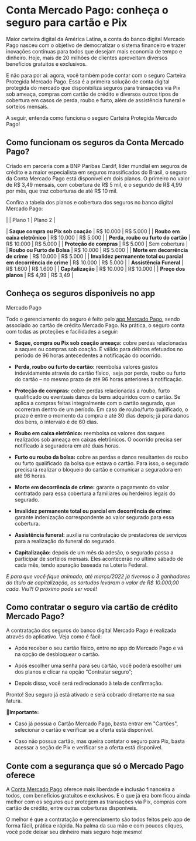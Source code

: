 # Conta Mercado Pago: conheça o seguro para cartão e Pix

Maior carteira digital da América Latina, a conta do banco digital Mercado Pago nasceu com o objetivo de democratizar o sistema financeiro e trazer inovações contínuas para todos que desejam mais economia de tempo e dinheiro. Hoje, mais de 20 milhões de clientes aproveitam diversos benefícios gratuitos e exclusivos.

E não para por aí: agora, você também pode contar com o seguro Carteira Protegida Mercado Pago. Essa é a primeira solução de conta digital protegida do mercado que disponibiliza seguros para transações via Pix sob ameaça, compras com cartão de crédito e diversos outros tipos de cobertura em casos de perda, roubo e furto, além de assistência funeral e sorteios mensais.

A seguir, entenda como funciona o seguro Carteira Protegida Mercado Pago!

## **Como funcionam os seguros da Conta Mercado Pago?**

Criado em parceria com a BNP Paribas Cardif, líder mundial em seguros de crédito e a maior especialista em seguros massificados do Brasil, o seguro da Conta Mercado Pago está disponível em dois planos. O primeiro no valor de R$ 3,49 mensais, com cobertura de R$ 5 mil, e o segundo de R$ 4,99 por mês, que traz coberturas de até R$ 10 mil.

Confira a tabela dos planos e cobertura dos seguros no banco digital Mercado Pago:

|  | Plano 1 | Plano 2 |

| **Saque compra ou Pix sob coação** | R$ 10.000 | R$ 5.000 |
| **Roubo em caixa eletrônico** | R$ 10.000 | R$ 5.000 |
| **Perda, roubo ou furto do cartão** | R$ 10.000 | R$ 5.000 |
| **Proteção de compras** | R$ 5.000 | Sem cobertura |
| **Roubo ou Furto de Bolsa** | R$ 10.000 | R$ 5.000 |
| **Morte em decorrência de crime** | R$ 10.000 | R$ 5.000 |
| **Invalidez permanente total ou parcial em decorrência de crime** | R$ 10.000 | R$ 5.000 |
| **Assistência Funeral** | R$ 1.600 | R$ 1.600 |
| **Capitalização** | R$ 10.000 | R$ 10.000 |
| **Preço dos planos** | R$ 4,99 | R$ 3,49 |

## Conheça os seguros disponíveis no app 
Mercado Pago

Todo o gerenciamento do seguro é feito pelo [app Mercado Pago](https://meubolso.mercadopago.com.br/o-que-voce-pode-fazer-com-o-app-da-conta-mercado-pago), sendo associado ao cartão de crédito Mercado Pago. Na prática, o seguro conta com todas as proteções e facilidades a seguir:

- **Saque, compra ou Pix sob coação ameaça:** cobre perdas relacionadas a saques ou compras sob coação. É válido para débitos efetuados no período de 96 horas antecedentes a notificação do ocorrido. 

- **Perda, roubo ou furto do cartão:** reembolsa valores gastos indevidamente através do cartão físico,  seja por perda, roubo ou furto do cartão – no mesmo prazo de até 96 horas anteriores à notificação. 

- **Proteção de compras:** cobre perdas relacionadas a roubo, furto qualificado ou eventuais danos de bens adquiridos com o cartão. Se aplica a compras feitas integralmente com o cartão segurado, que ocorreram dentro de um período. Em caso de roubo/furto qualificado, o prazo é entre o momento da compra e até 30 dias depois; já para danos dos bens, o intervalo é de 60 dias. 

- **Roubo em caixa eletrônico:** reembolsa os valores dos saques realizados sob ameaça em caixas eletrônicos. O ocorrido precisa ser notificado à seguradora em até duas horas. 

- **Furto ou roubo da bolsa:** cobre as perdas e danos resultantes de roubo ou furto qualificado da bolsa que estava o cartão. Para isso, o segurado precisará realizar o bloqueio do cartão e comunicar a seguradora em até 96 horas.

- **Morte em decorrência de crime:** garante o pagamento do valor contratado para essa cobertura a familiares ou herdeiros legais do segurado.

- **Invalidez permanente total ou parcial em decorrência de crime**: garante indenização correspondente ao valor segurado para essa cobertura.

- **Assistência funeral:** auxilia na contratação de prestadores de serviços para a realização do funeral do segurado.

- **Capitalização:** depois de um mês da adesão, o segurado passa a participar de sorteios mensais. Eles acontecerão no último sábado de cada mês, tendo apuração baseada na Loteria Federal. 

*E para que você fique animado, até março/2022 já tivemos o 3 ganhadores do título de capitalização, os sortudos levaram o valor de R$ 10.000,00 cada. Viu?! O próximo pode ser você!*

## **Como contratar o seguro via cartão de crédito Mercado Pago?**

A contratação dos seguros do banco digital Mercado Pago é realizada através do aplicativo. Veja como é fácil:

- Após receber o seu cartão físico, entre no app do Mercado Pago e vá na opção de desbloquear o cartão.

- Após escolher uma senha para seu cartão, você poderá escolher um dos planos e clicar na opção “Contratar seguro”;

- Depois disso, você será redirecionado à tela de confirmação. 

Pronto! Seu seguro já está ativado e será cobrado diretamente na sua fatura.

**📌Importante:** 

- Caso já possua o Cartão Mercado Pago, basta entrar em "Cartões", selecionar o cartão e verificar se a oferta está disponível.

- Caso não possua cartão, mas queira contatar o seguro para Pix, basta acessar a seção de Pix e verificar se a oferta está disponível.

## **Conte com a segurança que só o Mercado Pago oferece**

A [Conta Mercado Pago](https://www.mercadopago.com.br/conta) oferece mais liberdade e inclusão financeira a todos, com benefícios gratuitos e exclusivos. E o que já era bom ficou ainda melhor com os seguros que protegem as transações via Pix, compras com cartão de crédito, entre outras coberturas disponíveis.

O melhor é que a contratação e gerenciamento são todos feitos pelo app de forma fácil, prática e rápida. Na palma da sua mão e com poucos cliques, você pode deixar seu dinheiro mais seguro hoje mesmo!